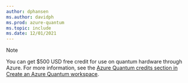 ```yaml
---
author: dphansen
ms.author: davidph
ms.prod: azure-quantum
ms.topic: include
ms.date: 12/01/2021
---
```


> [!NOTE]
> You can get $500 USD free credit for use on quantum hardware through Azure. For more information, see the [Azure Quantum credits section in Create an Azure Quantum workspace](xref:microsoft.quantum.how-to.workspace#azurequantumcredits).